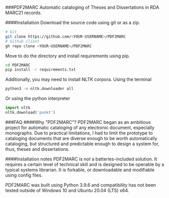 ###PDF2MARC
Automatic cataloging of Theses and Dissertations in RDA MARC21 records.

####Installation
Download the source code using git or as a zip.
```bash
# Git
git clone https://github.com/<YOUR-USERNAME>/PDF2MARC
# Github client
gh repo clone <YOUR-USERNAME>/PDF2MARC
```
Move to do the directory and install requirements using pip.
```bash
cd PDF2MARC
pip install -r requirements.txt
```
Additionally, you may need to install NLTK corpora.
Using the terminal
```bash
python3 -m nltk.downloader all
```
Or using the python interpreter
```python
import nltk
nltk.download('punkt')
```

###FAQ
####Why "PDF2MARC"?
PDF2MARC began as an ambitious project for automatic cataloging of any electronic document, especially monographs. Due to practical limitations, I had to limit the prototype to cataloging documents that are diverse enough to be worth automatically cataloging, but structured and predictable enough to design a system for, thus, theses and dissertations.

####Installation notes
PDF2MARC is *not* a batteries-included solution. It requires a certain level of technical skill and is designed to be operable by a typical systems librarian. It is forkable, or downloadable and modifiable using config files.

PDF2MARC was built using Python 3.9.6 and compatibility has not been tested outside of Windows 10 and Ubuntu 20.04 (LTS) x64.

